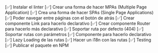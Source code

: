[✅] Instalar el linter
[✅] Crear una forma de hacer MPAs (Multiple Page Application)
[✅] Crea una forma de hacer SPAs (Single Page Applications)
[✅] Poder navegar entre páginas con el botón de atrás
[✅] Crear componente Link para hacerlo declarativo
[✅] Crear componente Router para hacerlo más declarativo
[✅] Soportar ruta por defecto (404)
[✅] Soportar rutas con parámetros
[✅] Componente para hacerlo declarativo
[✅] Lazy Loading de las rutas
[✅] Hacer un i18n con las rutas
[✅] Testing
[✅] Publicar el paquete en NPM
